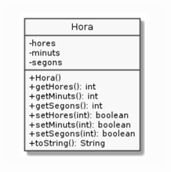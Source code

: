 ![](https://github.com/DamianPyCoder/Java__TEACHING_in_Youtube/blob/main/UML_exercices/5-6white.png)

